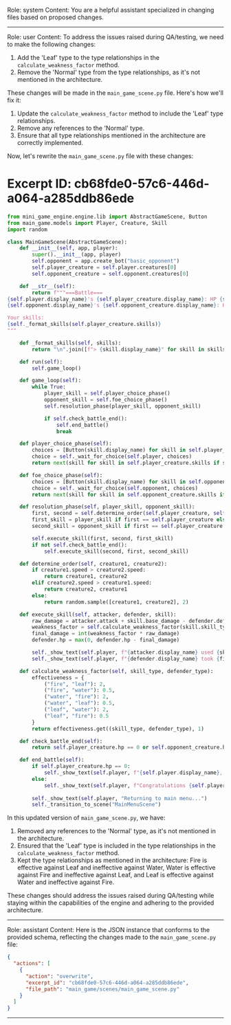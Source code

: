 Role: system
Content: You are a helpful assistant specialized in changing files based on proposed changes.
__________________
Role: user
Content: To address the issues raised during QA/testing, we need to make the following changes:

1. Add the 'Leaf' type to the type relationships in the `calculate_weakness_factor` method.
2. Remove the 'Normal' type from the type relationships, as it's not mentioned in the architecture.

These changes will be made in the `main_game_scene.py` file. Here's how we'll fix it:

1. Update the `calculate_weakness_factor` method to include the 'Leaf' type relationships.
2. Remove any references to the 'Normal' type.
3. Ensure that all type relationships mentioned in the architecture are correctly implemented.

Now, let's rewrite the `main_game_scene.py` file with these changes:

# Excerpt ID: cb68fde0-57c6-446d-a064-a285ddb86ede
```python main_game/scenes/main_game_scene.py
from mini_game_engine.engine.lib import AbstractGameScene, Button
from main_game.models import Player, Creature, Skill
import random

class MainGameScene(AbstractGameScene):
    def __init__(self, app, player):
        super().__init__(app, player)
        self.opponent = app.create_bot("basic_opponent")
        self.player_creature = self.player.creatures[0]
        self.opponent_creature = self.opponent.creatures[0]

    def __str__(self):
        return f"""===Battle===
{self.player.display_name}'s {self.player_creature.display_name}: HP {self.player_creature.hp}/{self.player_creature.max_hp}
{self.opponent.display_name}'s {self.opponent_creature.display_name}: HP {self.opponent_creature.hp}/{self.opponent_creature.max_hp}

Your skills:
{self._format_skills(self.player_creature.skills)}
"""

    def _format_skills(self, skills):
        return "\n".join([f"> {skill.display_name}" for skill in skills])

    def run(self):
        self.game_loop()

    def game_loop(self):
        while True:
            player_skill = self.player_choice_phase()
            opponent_skill = self.foe_choice_phase()
            self.resolution_phase(player_skill, opponent_skill)

            if self.check_battle_end():
                self.end_battle()
                break

    def player_choice_phase(self):
        choices = [Button(skill.display_name) for skill in self.player_creature.skills]
        choice = self._wait_for_choice(self.player, choices)
        return next(skill for skill in self.player_creature.skills if skill.display_name == choice.display_name)

    def foe_choice_phase(self):
        choices = [Button(skill.display_name) for skill in self.opponent_creature.skills]
        choice = self._wait_for_choice(self.opponent, choices)
        return next(skill for skill in self.opponent_creature.skills if skill.display_name == choice.display_name)

    def resolution_phase(self, player_skill, opponent_skill):
        first, second = self.determine_order(self.player_creature, self.opponent_creature)
        first_skill = player_skill if first == self.player_creature else opponent_skill
        second_skill = opponent_skill if first == self.player_creature else player_skill

        self.execute_skill(first, second, first_skill)
        if not self.check_battle_end():
            self.execute_skill(second, first, second_skill)

    def determine_order(self, creature1, creature2):
        if creature1.speed > creature2.speed:
            return creature1, creature2
        elif creature2.speed > creature1.speed:
            return creature2, creature1
        else:
            return random.sample([creature1, creature2], 2)

    def execute_skill(self, attacker, defender, skill):
        raw_damage = attacker.attack + skill.base_damage - defender.defense
        weakness_factor = self.calculate_weakness_factor(skill.skill_type, defender.creature_type)
        final_damage = int(weakness_factor * raw_damage)
        defender.hp = max(0, defender.hp - final_damage)

        self._show_text(self.player, f"{attacker.display_name} used {skill.display_name}!")
        self._show_text(self.player, f"{defender.display_name} took {final_damage} damage!")

    def calculate_weakness_factor(self, skill_type, defender_type):
        effectiveness = {
            ("fire", "leaf"): 2,
            ("fire", "water"): 0.5,
            ("water", "fire"): 2,
            ("water", "leaf"): 0.5,
            ("leaf", "water"): 2,
            ("leaf", "fire"): 0.5
        }
        return effectiveness.get((skill_type, defender_type), 1)

    def check_battle_end(self):
        return self.player_creature.hp == 0 or self.opponent_creature.hp == 0

    def end_battle(self):
        if self.player_creature.hp == 0:
            self._show_text(self.player, f"{self.player.display_name}, you have lost the battle!")
        else:
            self._show_text(self.player, f"Congratulations {self.player.display_name}, you have won the battle!")
        
        self._show_text(self.player, "Returning to main menu...")
        self._transition_to_scene("MainMenuScene")
```

In this updated version of `main_game_scene.py`, we have:

1. Removed any references to the 'Normal' type, as it's not mentioned in the architecture.
2. Ensured that the 'Leaf' type is included in the type relationships in the `calculate_weakness_factor` method.
3. Kept the type relationships as mentioned in the architecture: Fire is effective against Leaf and ineffective against Water, Water is effective against Fire and ineffective against Leaf, and Leaf is effective against Water and ineffective against Fire.

These changes should address the issues raised during QA/testing while staying within the capabilities of the engine and adhering to the provided architecture.
__________________
Role: assistant
Content: Here is the JSON instance that conforms to the provided schema, reflecting the changes made to the `main_game_scene.py` file:

```json
{
  "actions": [
    {
      "action": "overwrite",
      "excerpt_id": "cb68fde0-57c6-446d-a064-a285ddb86ede",
      "file_path": "main_game/scenes/main_game_scene.py"
    }
  ]
}
```
__________________

